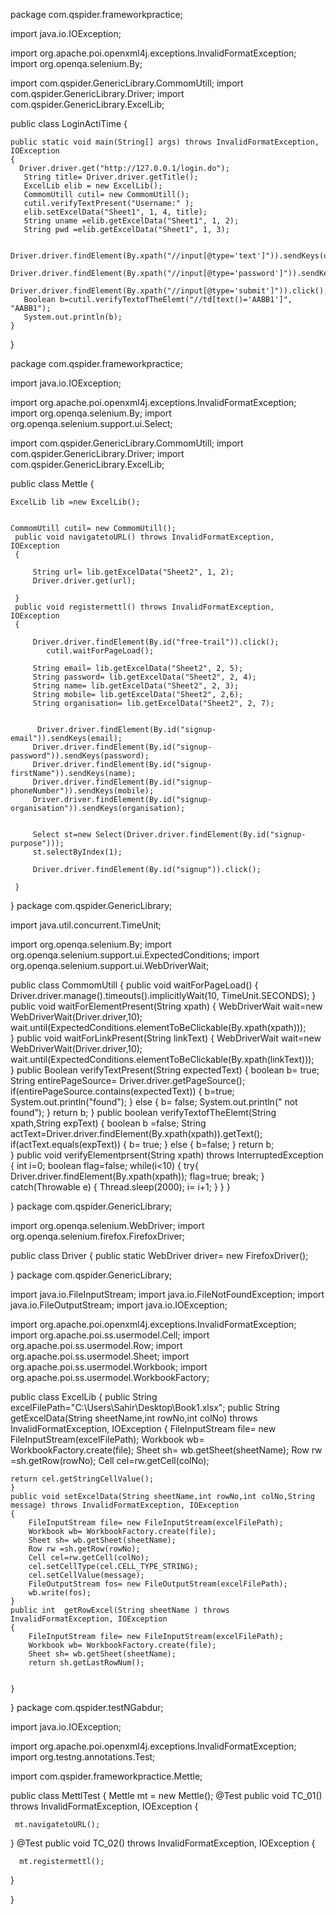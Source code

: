 
package com.qspider.frameworkpractice;

import java.io.IOException;

import org.apache.poi.openxml4j.exceptions.InvalidFormatException;
import org.openqa.selenium.By;

import com.qspider.GenericLibrary.CommomUtill;
import com.qspider.GenericLibrary.Driver;
import com.qspider.GenericLibrary.ExcelLib;

public class LoginActiTime {

	
	public static void main(String[] args) throws InvalidFormatException, IOException 
	{
	  Driver.driver.get("http://127.0.0.1/login.do");
	   String title= Driver.driver.getTitle();
	   ExcelLib elib = new ExcelLib();
	   CommomUtill cutil= new CommomUtill();
	   cutil.verifyTextPresent("Username:" );
	   elib.setExcelData("Sheet1", 1, 4, title);  
	   String uname =elib.getExcelData("Sheet1", 1, 2);
	   String pwd =elib.getExcelData("Sheet1", 1, 3);
	   
	   Driver.driver.findElement(By.xpath("//input[@type='text']")).sendKeys(uname);
	   Driver.driver.findElement(By.xpath("//input[@type='password']")).sendKeys(pwd);
	   Driver.driver.findElement(By.xpath("//input[@type='submit']")).click();
       Boolean b=cutil.verifyTextofTheElemt("//td[text()='AABB1']", "AABB1");
	   System.out.println(b);
	}
}

package com.qspider.frameworkpractice;

import java.io.IOException;

import org.apache.poi.openxml4j.exceptions.InvalidFormatException;
import org.openqa.selenium.By;
import org.openqa.selenium.support.ui.Select;

import com.qspider.GenericLibrary.CommomUtill;
import com.qspider.GenericLibrary.Driver;
import com.qspider.GenericLibrary.ExcelLib;

public class Mettle 
{
	
	ExcelLib lib =new ExcelLib();
	

	CommomUtill cutil= new CommomUtill();
	 public void navigatetoURL() throws InvalidFormatException, IOException
	 {
		 
		 String url= lib.getExcelData("Sheet2", 1, 2); 
		 Driver.driver.get(url);
				 
	 }
	 public void registermettl() throws InvalidFormatException, IOException
	 {
		
		 Driver.driver.findElement(By.id("free-trail")).click();
		    cutil.waitForPageLoad();
		    
		 String email= lib.getExcelData("Sheet2", 2, 5);
		 String password= lib.getExcelData("Sheet2", 2, 4);
		 String name= lib.getExcelData("Sheet2", 2, 3);
		 String mobile= lib.getExcelData("Sheet2", 2,6);
		 String organisation= lib.getExcelData("Sheet2", 2, 7);
		 
		 
		  Driver.driver.findElement(By.id("signup-email")).sendKeys(email); 
		 Driver.driver.findElement(By.id("signup-password")).sendKeys(password); 
		 Driver.driver.findElement(By.id("signup-firstName")).sendKeys(name); 
		 Driver.driver.findElement(By.id("signup-phoneNumber")).sendKeys(mobile); 
		 Driver.driver.findElement(By.id("signup-organisation")).sendKeys(organisation); 
		 
		 
		 Select st=new Select(Driver.driver.findElement(By.id("signup-purpose")));
		 st.selectByIndex(1);
		 
		 Driver.driver.findElement(By.id("signup")).click();
		 
	 }

}
package com.qspider.GenericLibrary;

import java.util.concurrent.TimeUnit;

import org.openqa.selenium.By;
import org.openqa.selenium.support.ui.ExpectedConditions;
import org.openqa.selenium.support.ui.WebDriverWait;

public class CommomUtill 
{
	public void waitForPageLoad()
	{
		Driver.driver.manage().timeouts().implicitlyWait(10, TimeUnit.SECONDS);
	}
	public void waitForElementPresent(String xpath)
	{
		WebDriverWait wait=new WebDriverWait(Driver.driver,10);
		wait.until(ExpectedConditions.elementToBeClickable(By.xpath(xpath)));	
	}
	public void waitForLinkPresent(String linkText)
	{
		WebDriverWait wait=new WebDriverWait(Driver.driver,10);
		wait.until(ExpectedConditions.elementToBeClickable(By.xpath(linkText)));	
	}
	public Boolean verifyTextPresent(String expectedText)
	{
		boolean b= true;
		String entirePageSource= Driver.driver.getPageSource();
		if(entirePageSource.contains(expectedText))
		{
			b=true;
			System.out.println("found");
		}
		else
		{
			b= false;
			System.out.println(" not found");
		}
		return b;
	}
	public boolean verifyTextofTheElemt(String xpath,String expText)
	{
		boolean b =false;
		 String  actText=Driver.driver.findElement(By.xpath(xpath)).getText();
		if(actText.equals(expText))
		{
			b= true;
		}
		else
		{
			b=false;
		}
		return b;	
	}
	public void verifyElementprsent(String xpath) throws InterruptedException
	{
		int i=0;
		boolean flag=false;
		while(i<10)
		{
			try{
			Driver.driver.findElement(By.xpath(xpath));
		   flag=true;
		   break;
			}
			catch(Throwable e)
			{
				Thread.sleep(2000);
				i= i+1;
			}
		}
	}
	

}
package com.qspider.GenericLibrary;

import org.openqa.selenium.WebDriver;
import org.openqa.selenium.firefox.FirefoxDriver;

public class Driver 
{
	public static WebDriver driver= new FirefoxDriver();
	

}
package com.qspider.GenericLibrary;

import java.io.FileInputStream;
import java.io.FileNotFoundException;
import java.io.FileOutputStream;
import java.io.IOException;

import org.apache.poi.openxml4j.exceptions.InvalidFormatException;
import org.apache.poi.ss.usermodel.Cell;
import org.apache.poi.ss.usermodel.Row;
import org.apache.poi.ss.usermodel.Sheet;
import org.apache.poi.ss.usermodel.Workbook;
import org.apache.poi.ss.usermodel.WorkbookFactory;

public class ExcelLib 
{
	public String excelFilePath="C:\\Users\\Sahir\\Desktop\\Book1.xlsx";
	public String getExcelData(String sheetName,int rowNo,int colNo) throws InvalidFormatException, IOException
	{
	FileInputStream file= new FileInputStream(excelFilePath);
	Workbook wb= WorkbookFactory.create(file);
	Sheet sh= wb.getSheet(sheetName);
	Row rw =sh.getRow(rowNo);
	Cell cel=rw.getCell(colNo);
	
	return cel.getStringCellValue(); 
	}
	public void setExcelData(String sheetName,int rowNo,int colNo,String message) throws InvalidFormatException, IOException
	{
		FileInputStream file= new FileInputStream(excelFilePath);
		Workbook wb= WorkbookFactory.create(file);
		Sheet sh= wb.getSheet(sheetName);
		Row rw =sh.getRow(rowNo);
		Cell cel=rw.getCell(colNo);
		cel.setCellType(cel.CELL_TYPE_STRING);
		cel.setCellValue(message);
		FileOutputStream fos= new FileOutputStream(excelFilePath);
		wb.write(fos);
	}
	public int  getRowExcel(String sheetName ) throws InvalidFormatException, IOException 
	{
		FileInputStream file= new FileInputStream(excelFilePath);
		Workbook wb= WorkbookFactory.create(file);
		Sheet sh= wb.getSheet(sheetName);
		return sh.getLastRowNum();
		
		
	}

}
package com.qspider.testNGabdur;

import java.io.IOException;

import org.apache.poi.openxml4j.exceptions.InvalidFormatException;
import org.testng.annotations.Test;

import com.qspider.frameworkpractice.Mettle;

public class MettlTest {
 Mettle mt = new Mettle();
  @Test
  public void TC_01() throws InvalidFormatException, IOException 
  {
	
	 mt.navigatetoURL();
	 
  }
  @Test
  public void TC_02() throws InvalidFormatException, IOException
  {
	 
	  mt.registermettl();
	  
  }
  
}



